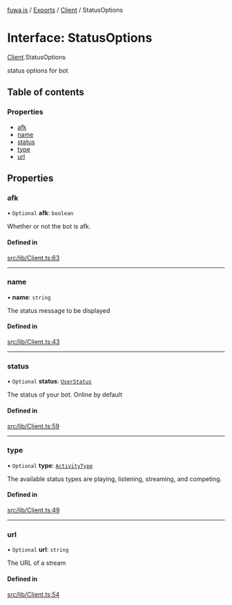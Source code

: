 [fuwa.js](../README.md) / [Exports](../modules.md) / [Client](../modules/Client.md) / StatusOptions

# Interface: StatusOptions

[Client](../modules/Client.md).StatusOptions

status options for bot

## Table of contents

### Properties

- [afk](Client.StatusOptions.md#afk)
- [name](Client.StatusOptions.md#name)
- [status](Client.StatusOptions.md#status)
- [type](Client.StatusOptions.md#type)
- [url](Client.StatusOptions.md#url)

## Properties

### afk

• `Optional` **afk**: `boolean`

Whether or not the bot is afk.

#### Defined in

[src/lib/Client.ts:63](https://github.com/Fuwajs/Fuwa.js/blob/d4e1de5/src/lib/Client.ts#L63)

___

### name

• **name**: `string`

The status message to be displayed

#### Defined in

[src/lib/Client.ts:43](https://github.com/Fuwajs/Fuwa.js/blob/d4e1de5/src/lib/Client.ts#L43)

___

### status

• `Optional` **status**: [`UserStatus`](../modules/_DiscordAPI.md#userstatus)

The status of your bot. Online by default

#### Defined in

[src/lib/Client.ts:59](https://github.com/Fuwajs/Fuwa.js/blob/d4e1de5/src/lib/Client.ts#L59)

___

### type

• `Optional` **type**: [`ActivityType`](../enums/_DiscordAPI.ActivityType.md)

The available status types are playing, listening, streaming, and
competing.

#### Defined in

[src/lib/Client.ts:49](https://github.com/Fuwajs/Fuwa.js/blob/d4e1de5/src/lib/Client.ts#L49)

___

### url

• `Optional` **url**: `string`

The URL of a stream

#### Defined in

[src/lib/Client.ts:54](https://github.com/Fuwajs/Fuwa.js/blob/d4e1de5/src/lib/Client.ts#L54)
